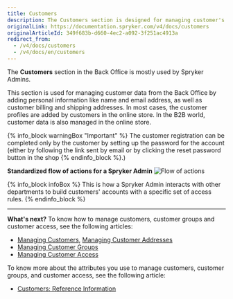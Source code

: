 ```yaml
---
title: Customers
description: The Customers section is designed for managing customer's data such as personal information, billing, and shipping addresses.
originalLink: https://documentation.spryker.com/v4/docs/customers
originalArticleId: 349f683b-d660-4ec2-a092-3f251ac4913a
redirect_from:
  - /v4/docs/customers
  - /v4/docs/en/customers
---
```


The **Customers** section in the Back Office is mostly used by Spryker Admins.

This section is used for managing customer data from the Back Office by adding personal information like name and email address, as well as customer billing and shipping addresses. In most cases, the customer profiles are added by customers in the online store. In the B2B world, customer data is also managed in the online store.

{% info_block warningBox "Important" %}
The customer registration can be completed only by the customer by setting up the password for the account (either by following the link sent by email or by clicking the reset password button in the shop
{% endinfo_block %}.)

**Standardized flow of actions for a Spryker Admin**
![Flow of actions](https://spryker.s3.eu-central-1.amazonaws.com/docs/User+Guides/Back+Office+User+Guides/Customers/customers-section.png) 

{% info_block infoBox %}
This is how a Spryker Admin interacts with other departments to build customers' accounts with a specific set of access rules. 
{% endinfo_block %}
***
**What's next?**
To know how to manage customers, customer groups and customer access, see the following articles:

* [Managing Customers](/docs/scos/user/user-guides/{{page.version}}/back-office-user-guide/customers/customers-customer-access-customer-groups/managing-customers.html), [Managing Customer Addresses](/docs/scos/user/user-guides/{{page.version}}/back-office-user-guide/customer/customer-customer-access-customer-groups/managing-customer-addresses.html)
* [Managing Customer Groups](/docs/scos/user/user-guides/{{page.version}}/back-office-user-guide/customer/customer-customer-access-customer-groups/managing-customer-groups.html)
* [Managing Customer Access](/docs/scos/user/user-guides/{{page.version}}/back-office-user-guide/customer/customer-customer-access-customer-groups/managing-customer-access.html)

To know more about the attributes you use to manage customers, customer groups, and customer access, see the following article:

* [Customers: Reference Information](/docs/scos/user/user-guides/{{page.version}}/back-office-user-guide/customers/references/customers-reference-information.html)
